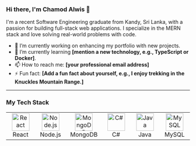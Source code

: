 ### Hi there, I'm Chamod Alwis 👋

I'm a recent Software Engineering graduate from Kandy, Sri Lanka, with a passion for building full-stack web applications. I specialize in the MERN stack and love solving real-world problems with code.

- 🔭 I’m currently working on enhancing my portfolio with new projects.
- 🌱 I’m currently learning **[mention a new technology, e.g., TypeScript or Docker]**.
- 📫 How to reach me: **[your professional email address]**
- ⚡ Fun fact: **[Add a fun fact about yourself, e.g., I enjoy trekking in the Knuckles Mountain Range.]**

---

### My Tech Stack
<table>
  <tr>
    <td align="center" width="96">
      <a href="#macropower-tech">
        <img src="https://skillicons.dev/icons?i=react" width="48" height="48" alt="React" />
      </a>
      <br>React
    </td>
    <td align="center" width="96">
      <a href="#macropower-tech">
        <img src="https://skillicons.dev/icons?i=nodejs" width="48" height="48" alt="Node.js" />
      </a>
      <br>Node.js
    </td>
    <td align="center" width="96">
      <a href="#macropower-tech">
        <img src="https://skillicons.dev/icons?i=mongodb" width="48" height="48" alt="MongoDB" />
      </a>
      <br>MongoDB
    </td>
    <td align="center" width="96">
      <a href="#macropower-tech">
        <img src="https.skillicons.dev/icons?i=cs" width="48" height="48" alt="C#" />
      </a>
      <br>C#
    </td>
     <td align="center" width="96">
      <a href="#macropower-tech">
        <img src="https://skillicons.dev/icons?i=java" width="48" height="48" alt="Java" />
      </a>
      <br>Java
    </td>
     <td align="center" width="96">
      <a href="#macropower-tech">
        <img src="https://skillicons.dev/icons?i=mysql" width="48" height="48" alt="MySQL" />
      </a>
      <br>MySQL
    </td>
  </tr>
</table>
